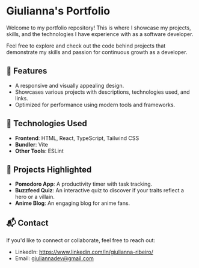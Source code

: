 # Giulianna's Portfolio

Welcome to my portfolio repository!
This is where I showcase my projects, skills, and the technologies I have experience with as a software developer.

Feel free to explore and check out the code behind projects that demonstrate my skills and passion for continuous growth as a developer.

## 🌟 Features
- A responsive and visually appealing design.
- Showcases various projects with descriptions, technologies used, and links.
- Optimized for performance using modern tools and frameworks.

## 🚀 Technologies Used
- **Frontend**: HTML, React, TypeScript, Tailwind CSS
- **Bundler**: Vite
- **Other Tools**: ESLint

## 📂 Projects Highlighted
- **Pomodoro App**: A productivity timer with task tracking.
- **Buzzfeed Quiz**: An interactive quiz to discover if your traits reflect a hero or a villain.
- **Anime Blog**: An engaging blog for anime fans.

## 📬 Contact
If you'd like to connect or collaborate, feel free to reach out:
- LinkedIn: https://www.linkedin.com/in/giulianna-ribeiro/
- Email: giuliannadev@gmail.com
